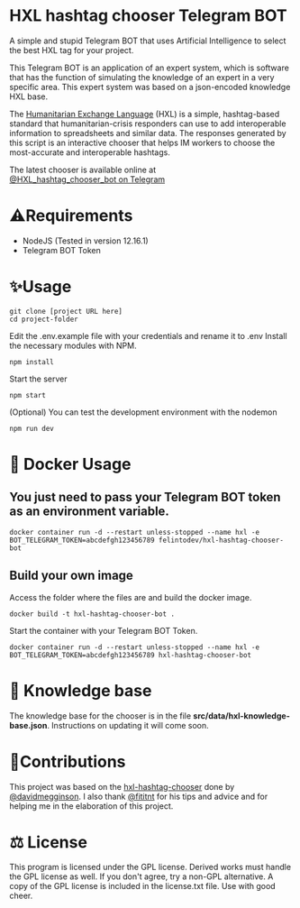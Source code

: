 
# HXL hashtag chooser Telegram BOT
A simple and stupid Telegram BOT that uses Artificial Intelligence to select the best HXL tag for your project.

This Telegram BOT is an application of an expert system, which is software that has the function of simulating the knowledge of an expert in a very specific area. This expert system was based on a json-encoded knowledge HXL base.

The  [Humanitarian Exchange Language](http://hxlstandard.org/)  (HXL) is a simple, hashtag-based standard that humanitarian-crisis responders can use to add interoperable information to spreadsheets and similar data. The responses generated by this script is an interactive chooser that helps IM workers to choose the most-accurate and interoperable hashtags.

The latest chooser is available online at  
[@HXL_hashtag_chooser_bot on Telegram](https://t.me/HXL_hashtag_chooser_bot)

# ⚠️Requirements
-   NodeJS (Tested in version 12.16.1)
-   Telegram BOT Token

# ✨Usage
```
git clone [project URL here]
cd project-folder
```
Edit the .env.example file with your credentials and rename it to .env
Install the necessary modules with NPM.
```
npm install
```
Start the server
```
npm start
```
(Optional)
You can test the development environment with the nodemon
```
npm run dev
```
# 🐋 Docker Usage
## You just need to pass your Telegram BOT token as an environment variable.
```
docker container run -d --restart unless-stopped --name hxl -e BOT_TELEGRAM_TOKEN=abcdefgh123456789 felintodev/hxl-hashtag-chooser-bot
```
## Build your own image
Access the folder where the files are and build the docker image.
```
docker build -t hxl-hashtag-chooser-bot .
```
Start the container with your Telegram BOT Token.
```
docker container run -d --restart unless-stopped --name hxl -e BOT_TELEGRAM_TOKEN=abcdefgh123456789 hxl-hashtag-chooser-bot
```

# 📙 Knowledge base
The knowledge base for the chooser is in the file **src/data/hxl-knowledge-base.json**. Instructions on updating it will come soon.

# 🤝Contributions
This project was based on the [hxl-hashtag-chooser](https://github.com/HXLStandard/hxl-hashtag-chooser) done by [@davidmegginson](https://github.com/davidmegginson). I also thank [@fititnt](https://github.com/fititnt) for his tips and advice and for helping me in the elaboration of this project.

# ⚖️ License
This program is licensed under the GPL license. Derived works must handle the GPL license as well. If you don't agree, try a non-GPL alternative. A copy of the GPL license is included in the license.txt file. Use with good cheer.